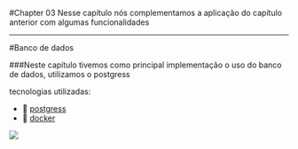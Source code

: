 #Chapter 03
Nesse capítulo nós complementamos a aplicação do capítulo anterior com algumas funcionalidades

---

#Banco de dados

###Neste capítulo tivemos como principal implementação o uso do banco de dados, utilizamos o postgress 

tecnologias utilizadas:


- 🐋 [postgress](https://www.postgresql.org/)
- 🚢 [docker](https://www.redhat.com/pt-br/topics/containers/what-is-docker)

<img src="https://ik.imagekit.io/mbrites/Captura_de_tela_de_2021-07-18_21-42-55_uuhUQBW56C.png">